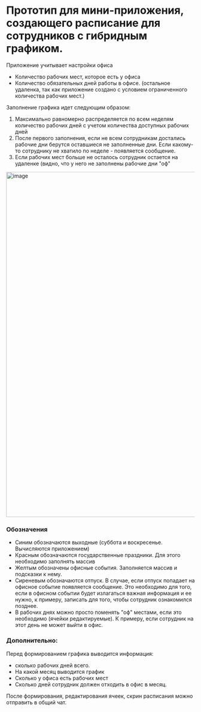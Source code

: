 <h1>Прототип для мини-приложения, создающего расписание для сотрудников с гибридным графиком.</h1>
<p>Приложение учитывает настройки офиса</p>
<ul>
  <li>Количество рабочих мест, которое есть у офиса</li>
  <li>Количество обязательных дней работы в офисе. (остальное удаленка, так как приложение создано с условием ограниченного количества рабочих мест.)</li>
</ul>
<p>Заполнение графика идет следующим образом:</p>
<ol>
  <li>Максимально равномерно распределяется по всем неделям количество рабочих дней с учетом количества доступных рабочих дней</li>
  <li>После первого заполнения, если не всем сотрудникам достались рабочие дни берутся оставшиеся не заполненные дни. Если какому-то сотруднику не хватило по неделе - появляется сообщение.</li>
  <li>Если рабочих мест больше не осталось сотрудник остается на удаленке (видно, что у него не заполнены рабочие дни "оф"</li>
</ol>
<img width="1712" height="923" alt="image" src="https://github.com/user-attachments/assets/108f89eb-d80b-4410-8762-633ba599dc8f" />

<h3>Обозначения</h3>
<ul>
  <li>Синим обозначаются выходные (суббота и воскресенье. Вычисляются приложением)</li>
  <li>Красным обозначаются государственные праздники. Для этого необходимо заполнять массив</li>
  <li>Желтым обозначены офисные события. Заполняется массив и подсказки к нему.</li>
  <li>Сиреневым обозначаются отпуск. В случае, если отпуск попадает на офисное событие появляется сообщение. Это необходимо для того, если в офисном событии будет излагаться важная информация и ее нужно, к примеру, записать для того, чтобы сотрудник ознакомился позднее.</li>
  <li>В рабочих днях можно просто поменять "оф" местами, если это необходимо (ячейки редактируемые). К примеру, если сотрудник на этот день не может выйти в офис.</li>
</ul>
<h3>Дополнительно:</h3>
<p>Перед формированием графика выводится информация:</p>
<ul>
  <li>сколько рабочих дней всего.</li>
  <li>На какой месяц выводится график</li>
  <li>Сколько у офиса есть рабочих мест</li>
  <li>Сколько дней сотрудник должен отходить в офис в месяц.</li>
</ul>
<p>После формирования, редактирования ячеек, скрин расписания можно отправить в общий чат.</p>
